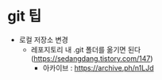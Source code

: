 # git 팁

- 로컬 저장소 변경
    - 레포지토리 내 .git 폴더를 옮기면 된다 (https://sedangdang.tistory.com/147)
        - 아카이브 : https://archive.ph/n1LJd